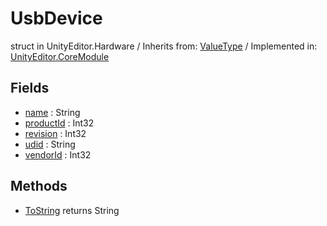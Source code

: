 # UsbDevice
struct in UnityEditor.Hardware
 / Inherits from: <a href="https://docs.unity3d.com/6000.0/Documentation/ScriptReference/ValueType.html">ValueType</a> / Implemented in: <a href="https://docs.unity3d.com/6000.0/Documentation/ScriptReference/UnityEditor.CoreModule.html">UnityEditor.CoreModule</a>

## Fields
- <a href="https://docs.unity3d.com/6000.0/Documentation/ScriptReference/UsbDevice-name.html">name</a> : String
- <a href="https://docs.unity3d.com/6000.0/Documentation/ScriptReference/UsbDevice-productId.html">productId</a> : Int32
- <a href="https://docs.unity3d.com/6000.0/Documentation/ScriptReference/UsbDevice-revision.html">revision</a> : Int32
- <a href="https://docs.unity3d.com/6000.0/Documentation/ScriptReference/UsbDevice-udid.html">udid</a> : String
- <a href="https://docs.unity3d.com/6000.0/Documentation/ScriptReference/UsbDevice-vendorId.html">vendorId</a> : Int32

## Methods
- <a href="https://docs.unity3d.com/6000.0/Documentation/ScriptReference/UsbDevice.ToString.html">ToString</a> returns String
